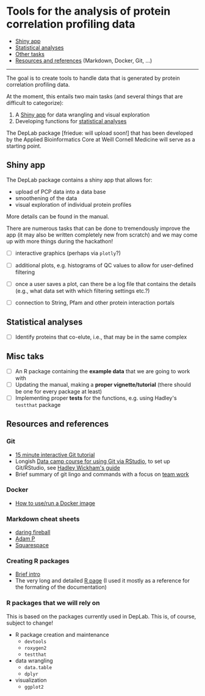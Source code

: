 Tools for the analysis of protein correlation profiling data
=================================================================

* [Shiny app](#shiny-app)
* [Statistical analyses](#statistical-analyses)
* [Other tasks](#misc-tasks)
* [Resources and references](#Resources-and-references) (Markdown, Docker, Git, ...)

--------------------------------------

The goal is to create tools to handle data that is generated by protein correlation profiling data.

At the moment, this entails two main tasks (and several things that are difficult to categorize):

1. A [Shiny app](#shiny-app) for data wrangling and visual exploration
2. Developing functions for [statistical analyses](#statistical-analyses)

The DepLab package [friedue: will upload soon!] that has been developed by the Applied Bioinformatics Core at Weill Cornell Medicine will serve as a starting point.

## Shiny app

The DepLab package contains a shiny app that allows for:

* upload of PCP data into a data base
* smoothening of the data
* visual exploration of individual protein profiles

More details can be found in the manual.

There are numerous tasks that can be done to tremendously improve the app (it may also be written completely new from scratch) and we may come up with more things during the hackathon!

- [ ] interactive graphics (perhaps via `plotly`?)
- [ ] additional plots, e.g. histograms of QC values to allow for user-defined filtering
- [ ] once a user saves a plot, can there be a log file that contains the details (e.g., what data set with which filtering settings etc.?)
- [ ] connection to String, Pfam and other protein interaction portals


## Statistical analyses

- [ ]  Identify proteins that co-elute, i.e., that may be in the same complex

## Misc taks

- [ ] An R package containing the **example data** that we are going to work with
- [ ] Updating the manual, making a **proper vignette/tutorial** (there should be one for every package at least)
- [ ] Implementing proper **tests** for the functions, e.g. using Hadley's `testthat` package

## Resources and references

### Git

* [15 minute interactive Git tutorial](https://try.github.io/)
* Longish [Data camp course for using Git via RStudio](), to set up Git/RStudio, see [Hadley Wickham's guide](http://r-pkgs.had.co.nz/git.html)
* Brief summary of git lingo and commands with a focus on [team work](https://docs.google.com/presentation/d/179ACErhWwCOxKKCsgo-H2Xc1cPKBwQhVIbHnDIIu4Tw/edit#slide=id.p)

### Docker

* [How to use/run a Docker image](https://github.com/NCBI-Hackathons/Cancer_Epitopes_CSHL/blob/master/doc/Docker.md)

### Markdown cheat sheets

* [daring fireball](https://daringfireball.net/projects/markdown/basics)
* [Adam P](https://github.com/adam-p/markdown-here/wiki/Markdown-Cheatsheet#links)
* [Squarespace](https://support.squarespace.com/hc/en-us/articles/206543587-Markdown-cheat-sheet)

### Creating R packages

* [Brief intro](https://github.com/abcdbug/dbug/blob/master/R_Packages/Creating_R_packages.pdf)
* The very long and detailed [R page](https://cran.r-project.org/doc/manuals/R-exts.html) (I used it mostly as a reference for the formating of the documentation)

### R packages that we will rely on

This is based on the packages currently used in DepLab. This is, of course, subject to change!

* R package creation and maintenance
  - `devtools`
  - `roxygen2`
  - `testthat`
* data wrangling
  - `data.table`
  - `dplyr`
* visualization
  - `ggplot2`

